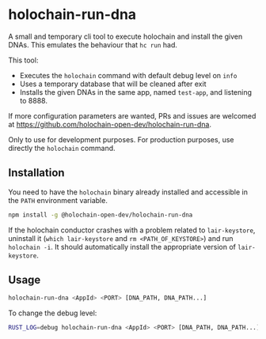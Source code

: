 # holochain-run-dna

A small and temporary cli tool to execute holochain and install the given DNAs. This emulates the behaviour that `hc run` had.

This tool: 

- Executes the `holochain` command with default debug level on `info`
- Uses a temporary database that will be cleaned after exit
- Installs the given DNAs in the same app, named `test-app`, and listening to 8888.

If more configuration parameters are wanted, PRs and issues are welcomed at https://github.com/holochain-open-dev/holochain-run-dna.

Only to use for development purposes. For production purposes, use directly the `holochain` command.

## Installation

You need to have the `holochain` binary already installed and accessible in the `PATH` environment variable.

```bash
npm install -g @holochain-open-dev/holochain-run-dna
```

If the holochain conductor crashes with a problem related to `lair-keystore`, uninstall it (`which lair-keystore` and `rm <PATH_OF_KEYSTORE>`) and run `holochain -i`. It should automatically install the appropriate version of `lair-keystore`.

## Usage

```bash
holochain-run-dna <AppId> <PORT> [DNA_PATH, DNA_PATH...]
```

To change the debug level:

```bash
RUST_LOG=debug holochain-run-dna <AppId> <PORT> [DNA_PATH, DNA_PATH...]
```
